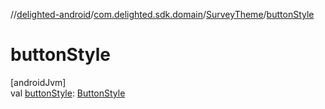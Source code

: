 //[delighted-android](../../../index.md)/[com.delighted.sdk.domain](../index.md)/[SurveyTheme](index.md)/[buttonStyle](button-style.md)

# buttonStyle

[androidJvm]\
val [buttonStyle](button-style.md): [ButtonStyle](../../com.delighted.sdk.domain.response/-button-style/index.md)
